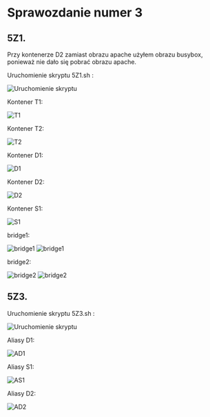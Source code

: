 # Sprawozdanie numer 3
## 5Z1.

Przy kontenerze D2 zamiast obrazu apache użyłem obrazu busybox, ponieważ nie dało się pobrać obrazu apache.

Uruchomienie skryptu 5Z1.sh :

![Uruchomienie skryptu](./Zrzuty_ekranu/1.JPG)

Kontener T1:

![T1](./Zrzuty_ekranu/2.JPG)

Kontener T2:

![T2](./Zrzuty_ekranu/3.JPG)

Kontener D1:

![D1](./Zrzuty_ekranu/4.JPG)

Kontener D2:

![D2](./Zrzuty_ekranu/5.JPG)

Kontener S1:

![S1](./Zrzuty_ekranu/6.JPG)

bridge1:

![bridge1](./Zrzuty_ekranu/7.JPG)
![bridge1](./Zrzuty_ekranu/8.JPG)

bridge2:

![bridge2](./Zrzuty_ekranu/9.JPG)
![bridge2](./Zrzuty_ekranu/10.JPG)

## 5Z3.
Uruchomienie skryptu 5Z3.sh :

![Uruchomienie skryptu](./Zrzuty_ekranu/11.JPG)

Aliasy D1:

![AD1](./Zrzuty_ekranu/12.JPG)

Aliasy S1:

![AS1](./Zrzuty_ekranu/13.JPG)

Aliasy D2:

![AD2](./Zrzuty_ekranu/14.JPG)
